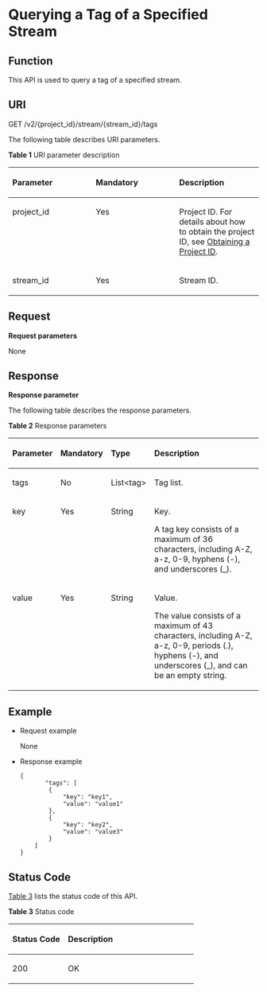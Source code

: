 # Querying a Tag of a Specified Stream<a name="dis_02_0417"></a>

## Function<a name="en-us_topic_0112442487_en-us_topic_0110707083_section1471126172111"></a>

This API is used to query a tag of a specified stream.

## URI<a name="en-us_topic_0112442487_en-us_topic_0110707083_section315415176217"></a>

GET /v2/\{project\_id\}/stream/\{stream\_id\}/tags

The following table describes URI parameters.

**Table  1**  URI parameter description

<a name="en-us_topic_0112442487_en-us_topic_0110707083_table2882182815226"></a>
<table><thead align="left"><tr id="en-us_topic_0112442487_en-us_topic_0110707083_row12884528142211"><th class="cellrowborder" valign="top" width="33.33333333333333%" id="mcps1.2.4.1.1"><p id="en-us_topic_0112442487_en-us_topic_0110707083_p7884228122214"><a name="en-us_topic_0112442487_en-us_topic_0110707083_p7884228122214"></a><a name="en-us_topic_0112442487_en-us_topic_0110707083_p7884228122214"></a>Parameter</p>
</th>
<th class="cellrowborder" valign="top" width="33.33333333333333%" id="mcps1.2.4.1.2"><p id="en-us_topic_0112442487_en-us_topic_0110707083_p388412816227"><a name="en-us_topic_0112442487_en-us_topic_0110707083_p388412816227"></a><a name="en-us_topic_0112442487_en-us_topic_0110707083_p388412816227"></a>Mandatory</p>
</th>
<th class="cellrowborder" valign="top" width="33.33333333333333%" id="mcps1.2.4.1.3"><p id="en-us_topic_0112442487_en-us_topic_0110707083_p19884182820220"><a name="en-us_topic_0112442487_en-us_topic_0110707083_p19884182820220"></a><a name="en-us_topic_0112442487_en-us_topic_0110707083_p19884182820220"></a>Description</p>
</th>
</tr>
</thead>
<tbody><tr id="en-us_topic_0112442487_en-us_topic_0110707083_row78841828112220"><td class="cellrowborder" valign="top" width="33.33333333333333%" headers="mcps1.2.4.1.1 "><p id="en-us_topic_0112442487_en-us_topic_0110707083_p18884132810221"><a name="en-us_topic_0112442487_en-us_topic_0110707083_p18884132810221"></a><a name="en-us_topic_0112442487_en-us_topic_0110707083_p18884132810221"></a>project_id</p>
</td>
<td class="cellrowborder" valign="top" width="33.33333333333333%" headers="mcps1.2.4.1.2 "><p id="en-us_topic_0112442487_en-us_topic_0110707083_p29494508194812"><a name="en-us_topic_0112442487_en-us_topic_0110707083_p29494508194812"></a><a name="en-us_topic_0112442487_en-us_topic_0110707083_p29494508194812"></a>Yes</p>
</td>
<td class="cellrowborder" valign="top" width="33.33333333333333%" headers="mcps1.2.4.1.3 "><p id="en-us_topic_0112442487_en-us_topic_0110707083_p40820562194812"><a name="en-us_topic_0112442487_en-us_topic_0110707083_p40820562194812"></a><a name="en-us_topic_0112442487_en-us_topic_0110707083_p40820562194812"></a>Project ID. For details about how to obtain the project ID, see <a href="obtaining-a-project-id.md">Obtaining a Project ID</a>.</p>
</td>
</tr>
<tr id="en-us_topic_0112442487_en-us_topic_0110707083_row488402818223"><td class="cellrowborder" valign="top" width="33.33333333333333%" headers="mcps1.2.4.1.1 "><p id="en-us_topic_0112442487_en-us_topic_0110707083_p288462815221"><a name="en-us_topic_0112442487_en-us_topic_0110707083_p288462815221"></a><a name="en-us_topic_0112442487_en-us_topic_0110707083_p288462815221"></a>stream_id</p>
</td>
<td class="cellrowborder" valign="top" width="33.33333333333333%" headers="mcps1.2.4.1.2 "><p id="en-us_topic_0112442487_en-us_topic_0110707083_p138841728132213"><a name="en-us_topic_0112442487_en-us_topic_0110707083_p138841728132213"></a><a name="en-us_topic_0112442487_en-us_topic_0110707083_p138841728132213"></a>Yes</p>
</td>
<td class="cellrowborder" valign="top" width="33.33333333333333%" headers="mcps1.2.4.1.3 "><p id="en-us_topic_0112442487_en-us_topic_0110707083_p78845285227"><a name="en-us_topic_0112442487_en-us_topic_0110707083_p78845285227"></a><a name="en-us_topic_0112442487_en-us_topic_0110707083_p78845285227"></a>Stream ID.</p>
</td>
</tr>
</tbody>
</table>

## Request<a name="en-us_topic_0112442487_en-us_topic_0110707083_section158621312122315"></a>

**Request parameters**

None

## Response<a name="en-us_topic_0112442487_en-us_topic_0110707083_section1726123842419"></a>

**Response parameter**

The following table describes the response parameters.

**Table  2**  Response parameters

<a name="en-us_topic_0112442487_table16429741613"></a>
<table><thead align="left"><tr id="en-us_topic_0112442487_row6447741616"><th class="cellrowborder" valign="top" width="13%" id="mcps1.2.5.1.1"><p id="en-us_topic_0112442487_p144437171619"><a name="en-us_topic_0112442487_p144437171619"></a><a name="en-us_topic_0112442487_p144437171619"></a>Parameter</p>
</th>
<th class="cellrowborder" valign="top" width="14.000000000000002%" id="mcps1.2.5.1.2"><p id="en-us_topic_0112442487_p34517171618"><a name="en-us_topic_0112442487_p34517171618"></a><a name="en-us_topic_0112442487_p34517171618"></a>Mandatory</p>
</th>
<th class="cellrowborder" valign="top" width="15%" id="mcps1.2.5.1.3"><p id="en-us_topic_0112442487_p847075161"><a name="en-us_topic_0112442487_p847075161"></a><a name="en-us_topic_0112442487_p847075161"></a>Type</p>
</th>
<th class="cellrowborder" valign="top" width="57.99999999999999%" id="mcps1.2.5.1.4"><p id="en-us_topic_0112442487_p1548378165"><a name="en-us_topic_0112442487_p1548378165"></a><a name="en-us_topic_0112442487_p1548378165"></a>Description</p>
</th>
</tr>
</thead>
<tbody><tr id="row1046244151010"><td class="cellrowborder" valign="top" width="13%" headers="mcps1.2.5.1.1 "><p id="p1462341151019"><a name="p1462341151019"></a><a name="p1462341151019"></a>tags</p>
</td>
<td class="cellrowborder" valign="top" width="14.000000000000002%" headers="mcps1.2.5.1.2 "><p id="en-us_topic_0112442490_p7758165732819"><a name="en-us_topic_0112442490_p7758165732819"></a><a name="en-us_topic_0112442490_p7758165732819"></a>No</p>
</td>
<td class="cellrowborder" valign="top" width="15%" headers="mcps1.2.5.1.3 "><p id="en-us_topic_0112442490_p275835732812"><a name="en-us_topic_0112442490_p275835732812"></a><a name="en-us_topic_0112442490_p275835732812"></a>List&lt;tag&gt;</p>
</td>
<td class="cellrowborder" valign="top" width="57.99999999999999%" headers="mcps1.2.5.1.4 "><p id="p184625412107"><a name="p184625412107"></a><a name="p184625412107"></a>Tag list.</p>
</td>
</tr>
<tr id="en-us_topic_0112442487_row124947121617"><td class="cellrowborder" valign="top" width="13%" headers="mcps1.2.5.1.1 "><p id="en-us_topic_0112442487_p18491073163"><a name="en-us_topic_0112442487_p18491073163"></a><a name="en-us_topic_0112442487_p18491073163"></a>key</p>
</td>
<td class="cellrowborder" valign="top" width="14.000000000000002%" headers="mcps1.2.5.1.2 "><p id="en-us_topic_0112442487_p54997171618"><a name="en-us_topic_0112442487_p54997171618"></a><a name="en-us_topic_0112442487_p54997171618"></a>Yes</p>
</td>
<td class="cellrowborder" valign="top" width="15%" headers="mcps1.2.5.1.3 "><p id="en-us_topic_0112442487_p0492712166"><a name="en-us_topic_0112442487_p0492712166"></a><a name="en-us_topic_0112442487_p0492712166"></a>String</p>
</td>
<td class="cellrowborder" valign="top" width="57.99999999999999%" headers="mcps1.2.5.1.4 "><p id="p1569712166264"><a name="p1569712166264"></a><a name="p1569712166264"></a>Key. </p>
<p id="en-us_topic_0112442487_p164907111612"><a name="en-us_topic_0112442487_p164907111612"></a><a name="en-us_topic_0112442487_p164907111612"></a>A tag key consists of a maximum of 36 characters, including A-Z, a-z, 0-9, hyphens (-), and underscores (_).</p>
</td>
</tr>
<tr id="en-us_topic_0112442487_row17501761611"><td class="cellrowborder" valign="top" width="13%" headers="mcps1.2.5.1.1 "><p id="en-us_topic_0112442487_p115087181618"><a name="en-us_topic_0112442487_p115087181618"></a><a name="en-us_topic_0112442487_p115087181618"></a>value</p>
</td>
<td class="cellrowborder" valign="top" width="14.000000000000002%" headers="mcps1.2.5.1.2 "><p id="en-us_topic_0112442487_p6506710168"><a name="en-us_topic_0112442487_p6506710168"></a><a name="en-us_topic_0112442487_p6506710168"></a>Yes</p>
</td>
<td class="cellrowborder" valign="top" width="15%" headers="mcps1.2.5.1.3 "><p id="en-us_topic_0112442487_p35027201610"><a name="en-us_topic_0112442487_p35027201610"></a><a name="en-us_topic_0112442487_p35027201610"></a>String</p>
</td>
<td class="cellrowborder" valign="top" width="57.99999999999999%" headers="mcps1.2.5.1.4 "><p id="p2528152382618"><a name="p2528152382618"></a><a name="p2528152382618"></a>Value.</p>
<p id="en-us_topic_0112442487_p35027151611"><a name="en-us_topic_0112442487_p35027151611"></a><a name="en-us_topic_0112442487_p35027151611"></a>The value consists of a maximum of 43 characters, including A-Z, a-z, 0-9, periods (.), hyphens (-), and underscores (_), and can be an empty string.</p>
</td>
</tr>
</tbody>
</table>

## Example<a name="en-us_topic_0112442487_en-us_topic_0110707083_section7518458264"></a>

-   Request example

    None

-   Response example

    ```
    { 
           "tags": [ 
            { 
                "key": "key1", 
                "value": "value1" 
            }, 
            { 
                "key": "key2", 
                "value": "value3" 
            } 
        ] 
    } 
    ```


## Status Code<a name="en-us_topic_0112442487_en-us_topic_0110707083_section236812132267"></a>

[Table 3](#en-us_topic_0112442487_en-us_topic_0110707083_table5043525610328)  lists the status code of this API.

**Table  3**  Status code

<a name="en-us_topic_0112442487_en-us_topic_0110707083_table5043525610328"></a>
<table><thead align="left"><tr id="en-us_topic_0112442487_en-us_topic_0110707083_row1549446910328"><th class="cellrowborder" valign="top" width="30%" id="mcps1.2.3.1.1"><p id="en-us_topic_0112442487_en-us_topic_0110707083_p4709251510328"><a name="en-us_topic_0112442487_en-us_topic_0110707083_p4709251510328"></a><a name="en-us_topic_0112442487_en-us_topic_0110707083_p4709251510328"></a>Status Code</p>
</th>
<th class="cellrowborder" valign="top" width="70%" id="mcps1.2.3.1.2"><p id="en-us_topic_0112442487_en-us_topic_0110707083_p5639738110328"><a name="en-us_topic_0112442487_en-us_topic_0110707083_p5639738110328"></a><a name="en-us_topic_0112442487_en-us_topic_0110707083_p5639738110328"></a>Description</p>
</th>
</tr>
</thead>
<tbody><tr id="en-us_topic_0112442487_en-us_topic_0110707083_row478517210328"><td class="cellrowborder" valign="top" width="30%" headers="mcps1.2.3.1.1 "><p id="en-us_topic_0112442487_en-us_topic_0110707083_p5205464710328"><a name="en-us_topic_0112442487_en-us_topic_0110707083_p5205464710328"></a><a name="en-us_topic_0112442487_en-us_topic_0110707083_p5205464710328"></a>200</p>
</td>
<td class="cellrowborder" valign="top" width="70%" headers="mcps1.2.3.1.2 "><p id="en-us_topic_0112442487_en-us_topic_0110707083_p39771881331"><a name="en-us_topic_0112442487_en-us_topic_0110707083_p39771881331"></a><a name="en-us_topic_0112442487_en-us_topic_0110707083_p39771881331"></a>OK</p>
</td>
</tr>
</tbody>
</table>

